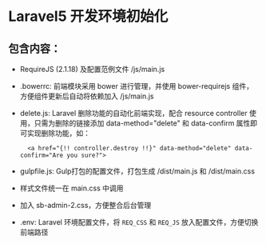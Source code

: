 # Laravel5 开发环境初始化

## 包含内容：

- RequireJS (2.1.18) 及配置范例文件 /js/main.js
- .bowerrc: 前端模块采用 bower 进行管理，并使用 bower-requirejs 组件，方便组件更新后自动将依赖加入 /js/main.js
- delete.js: Laravel 删除功能的自动化前端实现，配合 resource controller 使用，只需为删除的链接添加 data-method="delete" 和 data-confirm 属性即可实现删除功能，如：

		<a href="{!! controller.destroy !!}" data-method="delete" data-confirm="Are you sure?">

- gulpfile.js: Gulp打包的配置文件，打包生成 /dist/main.js 和 /dist/main.css
- 样式文件统一在 main.css 中调用
- 加入 sb-admin-2.css，方便整合后台管理
- .env: Laravel 环境配置文件，将 `REQ_CSS` 和 `REQ_JS` 放入配置文件，方便切换前端路径
